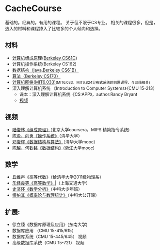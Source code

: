# CacheCourse
基础的，经典的，有用的课程。
关于但不限于CS专业。
相关的课程很多，但是，选入的材料和课程掺入了比较多的个人倾向和选择。


## 材料
* <a href="https://cs61c.org/">计算机组成原理(Berkeley CS61C)</a>
* 计算机操作系统(Berkeley CS162)
* <a href="https://sp19.datastructur.es">数据结构（java,Berkeley CS61B）</a>
* <a href="https://cs170.org">算法（Berkeley CS170）</a>
* <a href="http://web.mit.edu/6.033/www/">计算机网络(MIT6.033)</a><small>(MIT6.033，MIT6.824分布式系统的前置课程，与网络相关)</small>
* 深入理解计算机系统 《Introduction to Computer Systems》（CMU 15-213）
  * 课本：深入理解计算机系统《CS:APP》，author:Randy Bryant
  * <a href="https://www.bilibili.com/video/av20304787/?p=12">视频</a>

## 视频

* <a href="https://www.bilibili.com/video/av9647631/">陆俊林《组成原理》</a>(北京大学coursera，MIPS 精简指令系统)
* <a href="https://www.bilibili.com/video/av6538245/">陈渝，向勇《操作系统》</a>（清华大学）
* <a href="https://www.bilibili.com/video/av49361421/">邓俊辉《数据结构与算法》</a>（清华大学mooc）
* <a href="https://www.icourse163.org/learn/ZJU-93001?tid=1003013004#/learn/content?type=detail&id=1004242194&cid=1005239388">陈越，何钦铭《数据结构》</a>(浙江大学mooc)

## 数学
* <a href="https://www.bilibili.com/video/av22633208">丘维声《高等代数》</a>（给清华大学2011级物理系）
* <a href="https://www.bilibili.com/video/av19027609/?p=88">乐经良等《高等数学》</a>|（上海交通大学）
* <a href="https://www.bilibili.com/video/av18844091">史济怀《数学分析》</a>（中科大少年班）
* <a href="https://www.bilibili.com/video/av17582696">缪柏其《概率论与数理统计》</a>（中科大公开课）


## 扩展:
* 徐立臻《数据库原理及应用》(东南大学)
* 数据库应用 （CMU 15-415/615）
* 数据库系统（CMU 15-445/645） 视频
* 高级数据库系统（CMU 15-721） 视频
